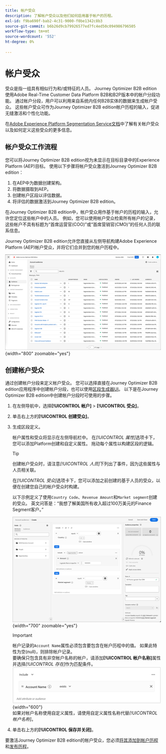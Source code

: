 ```yaml
---
title: 帐户受众
description: 了解帐户受众以及他们如何启用基于帐户的历程。
exl-id: f9ba690f-bab2-4c31-9000-f0be1342c8b3
source-git-commit: b6b26d9cb79926577ed7fc4ed50c094986796505
workflow-type: tm+mt
source-wordcount: '552'
ht-degree: 0%

---
```


# 帐户受众

受众是指一组具有相似行为和/或特征的人员。 Journey Optimizer B2B edition使用Adobe Real-Time Customer Data Platform B2B和B2P版本中的帐户分段功能。 通过帐户分段，用户可以利用来自系统内任何B2B实体的数据来生成帐户受众。 这些帐户受众可作为Journey Optimizer B2B edition帐户历程的输入，促进无缝激活和个性化功能。

在[Adobe Experience Platform Segmentation Service文档](https://experienceleague.adobe.com/en/docs/experience-platform/segmentation/types/account-audiences)中了解有关帐户受众以及如何定义这些受众的更多信息。

## 帐户受众工作流程

您可以将Journey Optimizer B2B edition视为未显示在目标目录中的Experience Platform (AEP)目标。 使用以下步骤将帐户受众激活到Journey Optimizer B2B edition：

1. 在AEP中为数据创建架构。
1. 将数据摄取到AEP。
1. 创建帐户区段以评估数据。
1. 将评估的数据激活到Journey Optimizer B2B edition。

在Journey Optimizer B2B edition中，帐户受众用作基于帐户的历程的输入，允许您定位这些帐户中的人员。 例如，您可以使用帐户受众检索所有帐户的记录，这些帐户不具有标题为“首席运营官(COO)”或“首席营销官(CMO)”的任何人员的联系信息。

Journey Optimizer B2B edition允许您直接从左侧导航构建Adobe Experience Platform (AEP)帐户受众，并将它们合并到您的帐户历程中。

![访问帐户受众](./assets/account-audiences-browse.png){width="800" zoomable="yes"}

## 创建帐户受众

通过创建帐户分段来定义帐户受众。 您可以选择直接在Journey Optimizer B2B edition应用程序中创建帐户分段，也可以使用[区段生成器UI](https://experienceleague.adobe.com/en/docs/experience-platform/segmentation/ui/segment-builder)。 以下是在Journey Optimizer B2B edition中创建帐户分段时可使用的步骤。

1. 在左侧导航中，选择&#x200B;**[!UICONTROL 帐户]** > **[!UICONTROL 受众]**。

1. 单击右上方的&#x200B;**[!UICONTROL 创建受众]**。

1. 生成区段定义。

   帐户属性和受众将显示在左侧导航栏中。 在&#x200B;_[!UICONTROL 属性]_&#x200B;选项卡下，您可以添加Platform创建和自定义属性。 拖动每个属性以构建区段的逻辑。

   >[!TIP]
   >
   >创建帐户受众时，请注意&#x200B;_[!UICONTROL 人员]_&#x200B;下列出了事件，因为这些属性与人员相关联。<br/>
   >
   >在&#x200B;_[!UICONTROL 受众]_&#x200B;选项卡下，您可以添加之前创建的基于人员的受众，以便在创建您自己的帐户受众时构建。

   以下示例定义了使用`Country Code`、`Revenue Amount`和`Market segment`创建的受众。 英文问答是：“我想了解美国所有收入超过100万美元的Finance Segment客户。”

   ![帐户受众区段生成器示例](./assets/audience-segment-builder-US-finance-1M.png){width="700" zoomable="yes"}
   <br/>

   >[!IMPORTANT]
   >
   >帐户记录的`Account Name`属性必须包含要包含在帐户历程中的值。 如果此特性为空(null)，则排除帐户记录。<br/>
   >要确保只包含具有非空帐户名称的帐户，请添加&#x200B;**[!UICONTROL 帐户名称]**&#x200B;属性并选择&#x200B;_[!UICONTROL 存在]_&#x200B;作为匹配条件。<br/>
   >![帐户名称属性存在](./assets/audience-segment-builder-account-name-exists.png){width="600"}
   ><br/>如果对帐户名称使用自定义属性，请使用自定义属性名称代替&#x200B;_[!UICONTROL 帐户名称]_。

1. 单击右上方的&#x200B;**[!UICONTROL 保存并关闭]**。

要激活Journey Optimizer B2B edition的帐户受众，您必须[将其添加到帐户历程](../journeys/journey-overview.md#add-the-account-audience-for-your-journey)和[发布历程](../journeys/journey-overview.md)。
